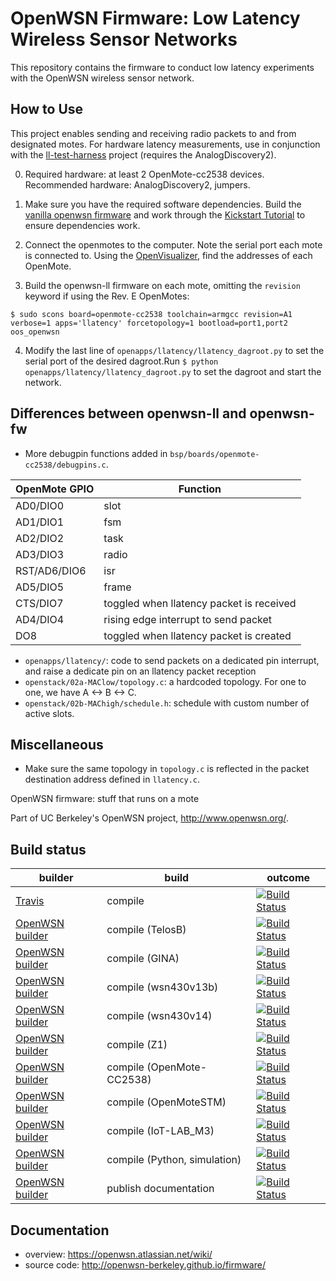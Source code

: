 # OpenWSN Firmware: Low Latency Wireless Sensor Networks

This repository contains the firmware to conduct low latency experiments with the OpenWSN wireless sensor network.

## How to Use

This project enables sending and receiving radio packets to and from designated motes. For hardware latency measurements, use in conjunction with the [ll-test-harness] project (requires the AnalogDiscovery2).

[ll-test-harness]: https://github.com/arvind0sundararajan/ll-test-harness

0. Required hardware: at least 2 OpenMote-cc2538 devices. Recommended hardware: AnalogDiscovery2, jumpers.

1. Make sure you have the required software dependencies. Build the [vanilla openwsn firmware] and work through the [Kickstart Tutorial] to ensure dependencies work.

[vanilla openwsn firmware]: https://github.com/openwsn-berkeley/openwsn-fw
[Kickstart Tutorial]: https://openwsn.atlassian.net/wiki/spaces/OW/pages/12058660/Get+Started

2. Connect the openmotes to the computer. Note the serial port each mote is connected to. Using the [OpenVisualizer], find the addresses of each OpenMote.

[OpenVisualizer]: https://github.com/openwsn-berkeley/openwsn-sw

3. Build the openwsn-ll firmware on each mote, omitting the `revision` keyword if using the Rev. E OpenMotes:

```
$ sudo scons board=openmote-cc2538 toolchain=armgcc revision=A1 verbose=1 apps='llatency' forcetopology=1 bootload=port1,port2 oos_openwsn
```

4. Modify the last line of `openapps/llatency/llatency_dagroot.py` to set the serial port of the desired dagroot.Run ```$ python openapps/llatency/llatency_dagroot.py``` to set the dagroot and start the network.

## Differences between openwsn-ll and openwsn-fw

* More debugpin functions added in `bsp/boards/openmote-cc2538/debugpins.c`. 

| OpenMote GPIO | Function |
| -------------	| -------- |
| AD0/DIO0 | slot |
| AD1/DIO1 | fsm |
| AD2/DIO2 | task |
| AD3/DIO3 | radio |
| RST/AD6/DIO6 | isr |
| AD5/DIO5 | frame |
| CTS/DIO7 | toggled when llatency packet is received |
| AD4/DIO4 | rising edge interrupt to send packet |
| DO8 | toggled when llatency packet is created |



* `openapps/llatency/`: code to send packets on a dedicated pin interrupt, and raise a dedicate pin on an llatency packet reception
* `openstack/02a-MAClow/topology.c`: a hardcoded topology. For one to one, we have A <-> B <-> C.
* `openstack/02b-MAChigh/schedule.h`: schedule with custom number of active slots. 

## Miscellaneous

* Make sure the same topology in `topology.c` is reflected in the packet destination address defined in `llatency.c`.

OpenWSN firmware: stuff that runs on a mote

Part of UC Berkeley's OpenWSN project, http://www.openwsn.org/.

Build status
------------

|              builder                                                                                                                 |      build                   | outcome
| ------------------------------------------------------------------------------------------------------------------------------------ | ---------------------------- | ------- 
| [Travis](https://travis-ci.org/openwsn-berkeley/openwsn-fw)                                                                          | compile                      | [![Build Status](https://travis-ci.org/openwsn-berkeley/openwsn-fw.png?branch=develop)](https://travis-ci.org/openwsn-berkeley/openwsn-fw)
| [OpenWSN builder](http://builder.openwsn.org/job/Firmware/board=telosb,label=master,project=oos_openwsn,toolchain=mspgcc/)           | compile (TelosB)             | [![Build Status](http://builder.openwsn.org/job/Firmware/board=telosb,label=master,project=oos_openwsn,toolchain=mspgcc/badge/icon/)](http://builder.openwsn.org/job/Firmware/board=telosb,label=master,project=oos_openwsn,toolchain=mspgcc/)
| [OpenWSN builder](http://builder.openwsn.org/job/Firmware/board=gina,label=master,project=oos_openwsn,toolchain=mspgcc/)             | compile (GINA)               | [![Build Status](http://builder.openwsn.org/job/Firmware/board=gina,label=master,project=oos_openwsn,toolchain=mspgcc/badge/icon/)](http://builder.openwsn.org/job/Firmware/board=gina,label=master,project=oos_macpong,toolchain=mspgcc/)
| [OpenWSN builder](http://builder.openwsn.org/job/Firmware/board=wsn430v13b,label=master,project=oos_openwsn,toolchain=mspgcc/)       | compile (wsn430v13b)         | [![Build Status](http://builder.openwsn.org/job/Firmware/board=wsn430v13b,label=master,project=oos_openwsn,toolchain=mspgcc/badge/icon/)](http://builder.openwsn.org/job/Firmware/board=wsn430v13b,label=master,project=oos_macpong,toolchain=mspgcc/)
| [OpenWSN builder](http://builder.openwsn.org/job/Firmware/board=wsn430v14,label=master,project=oos_openwsn,toolchain=mspgcc/)        | compile (wsn430v14)          | [![Build Status](http://builder.openwsn.org/job/Firmware/board=wsn430v14,label=master,project=oos_openwsn,toolchain=mspgcc/badge/icon/)](http://builder.openwsn.org/job/Firmware/board=wsn430v14,label=master,project=oos_macpong,toolchain=mspgcc/)
| [OpenWSN builder](http://builder.openwsn.org/job/Firmware/board=Z1,label=master,project=oos_openwsn,toolchain=mspgcc/)               | compile (Z1)                 | [![Build Status](http://builder.openwsn.org/job/Firmware/board=z1,label=master,project=oos_openwsn,toolchain=mspgcc/badge/icon/)](http://builder.openwsn.org/job/Firmware/board=z1,label=master,project=oos_macpong,toolchain=mspgcc/)
| [OpenWSN builder](http://builder.openwsn.org/job/Firmware/board=OpenMote-CC2538,label=master,project=oos_openwsn,toolchain=armgcc/)  | compile (OpenMote-CC2538)    | [![Build Status](http://builder.openwsn.org/job/Firmware/board=OpenMote-CC2538,label=master,project=oos_openwsn,toolchain=armgcc/badge/icon)](http://builder.openwsn.org/job/Firmware/board=OpenMote-CC2538,label=master,project=oos_openwsn,toolchain=armgcc/)
| [OpenWSN builder](http://builder.openwsn.org/job/Firmware/board=OpenMoteSTM,label=master,project=oos_openwsn,toolchain=armgcc/)      | compile (OpenMoteSTM)        | [![Build Status](http://builder.openwsn.org/job/Firmware/board=openmotestm,label=master,project=oos_openwsn,toolchain=armgcc/badge/icon)](http://builder.openwsn.org/job/Firmware/board=openmotestm,label=master,project=oos_openwsn,toolchain=armgcc/)
| [OpenWSN builder](http://builder.openwsn.org/job/Firmware/board=IoT-LAB_M3,label=master,project=oos_openwsn,toolchain=armgcc/)       | compile (IoT-LAB_M3)         | [![Build Status](http://builder.openwsn.org/job/Firmware/board=iot-lab_M3,label=master,project=oos_openwsn,toolchain=armgcc/badge/icon)](http://builder.openwsn.org/job/Firmware/board=iot-lab_M3,label=master,project=oos_openwsn,toolchain=armgcc/)
| [OpenWSN builder](http://builder.openwsn.org/job/Firmware/board=Python,label=master,project=oos_openwsn,toolchain=gcc/)              | compile (Python, simulation) | [![Build Status](http://builder.openwsn.org/job/Firmware/board=python,label=master,project=oos_openwsn,toolchain=gcc/badge/icon)](http://builder.openwsn.org/job/Firmware/board=python,label=master,project=oos_openwsn,toolchain=gcc/)
| [OpenWSN builder](http://builder.openwsn.org/job/Docs/)                                                                              | publish documentation        | [![Build Status](http://builder.openwsn.org/job/Docs/badge/icon)](http://builder.openwsn.org/job/Docs/)

Documentation
-------------

- overview: https://openwsn.atlassian.net/wiki/
- source code: http://openwsn-berkeley.github.io/firmware/
